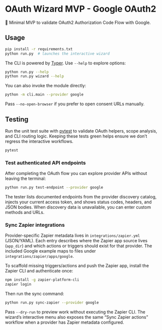 # OAuth Wizard MVP - Google OAuth2

🚀 Minimal MVP to validate OAuth2 Authorization Code Flow with Google.

## Usage

```bash
pip install -r requirements.txt
python run.py  # launches the interactive wizard
```

The CLI is powered by [Typer](https://typer.tiangolo.com/). Use `--help` to explore options:

```bash
python run.py --help
python run.py wizard --help
```

You can also invoke the module directly:

```bash
python -m cli.main --provider google
```

Pass `--no-open-browser` if you prefer to open consent URLs manually.

## Testing

Run the unit test suite with [pytest](https://docs.pytest.org/) to validate OAuth helpers, scope analysis, and CLI routing logic. Keeping these tests green helps ensure we don’t regress the interactive workflows.

```bash
pytest
```

### Test authenticated API endpoints

After completing the OAuth flow you can explore provider APIs without leaving the terminal:

```bash
python run.py test-endpoint --provider google
```

The tester lists documented endpoints from the provider discovery catalog, injects your current access token, and shows status codes, headers, and JSON bodies. When discovery data is unavailable, you can enter custom methods and URLs.

### Sync Zapier integrations

Provider-specific Zapier metadata lives in `integrations/zapier.yml` (JSON/YAML). Each entry describes where the Zapier app source lives (`app_dir`) and which actions or triggers should exist for that provider. The included Google example maps to files under `integrations/zapier/apps/google`.

To scaffold missing triggers/actions and push the Zapier app, install the Zapier CLI and authenticate once:

```bash
npm install -g zapier-platform-cli
zapier login
```

Then run the sync command:

```bash
python run.py sync-zapier --provider google
```

Pass `--dry-run` to preview work without executing the Zapier CLI. The wizard’s interactive menu also exposes the same “Sync Zapier actions” workflow when a provider has Zapier metadata configured.
